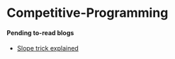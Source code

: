 # Competitive-Programming
#### Pending to-read blogs
- [Slope trick explained](https://codeforces.com/blog/entry/77298)
